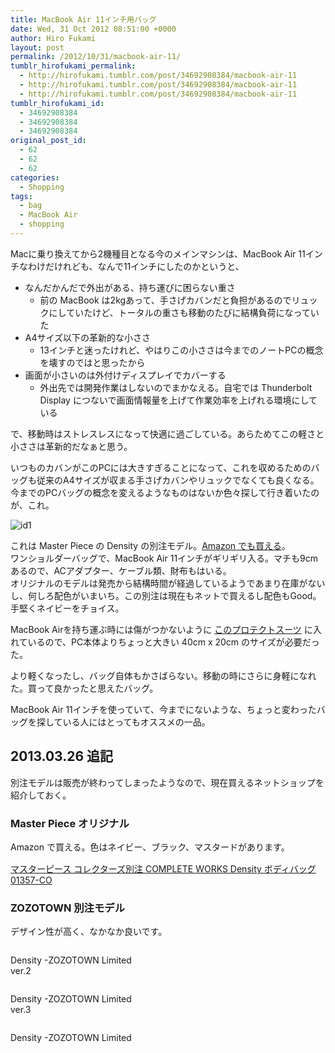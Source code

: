 ```yaml
---
title: MacBook Air 11インチ用バッグ
date: Wed, 31 Oct 2012 08:51:00 +0000
author: Hiro Fukami
layout: post
permalink: /2012/10/31/macbook-air-11/
tumblr_hirofukami_permalink:
  - http://hirofukami.tumblr.com/post/34692908384/macbook-air-11
  - http://hirofukami.tumblr.com/post/34692908384/macbook-air-11
  - http://hirofukami.tumblr.com/post/34692908384/macbook-air-11
tumblr_hirofukami_id:
  - 34692908384
  - 34692908384
  - 34692908384
original_post_id:
  - 62
  - 62
  - 62
categories:
  - Shopping
tags:
  - bag
  - MacBook Air
  - shopping
---
```

Macに乗り換えてから2機種目となる今のメインマシンは、MacBook Air 11インチなわけだけれども、なんで11インチにしたのかというと、

*   なんだかんだで外出がある、持ち運びに困らない重さ 
    *   前の MacBook は2kgあって、手さげカバンだと負担があるのでリュックにしていたけど、トータルの重さも移動のたびに結構負荷になっていた
*   A4サイズ以下の革新的な小ささ 
    *   13インチと迷ったけれど、やはりこの小ささは今までのノートPCの概念を壊すのではと思ったから
*   画面が小さいのは外付けディスプレイでカバーする 
    *   外出先では開発作業はしないのでまかなえる。自宅では Thunderbolt Display につないで画面情報量を上げて作業効率を上げれる環境にしている

で、移動時はストレスレスになって快適に過ごしている。あらためてこの軽さと小ささは革新的だなぁと思う。

いつものカバンがこのPCには大きすぎることになって、これを収めるためのバッグも従来のA4サイズが収まる手さげカバンやリュックでなくても良くなる。今までのPCバッグの概念を変えるようなものはないか色々探して行き着いたのが、これ。

<img alt="id1" src="http://imgc.zozo.jp/goodsimages/2627305/2627305_16_D.jpg?w=830" data-recalc-dims="1" />

これは Master Piece の Density の別注モデル。<a href="http://www.amazon.co.jp/gp/product/B009EKEB8Y/ref=as_li_ss_tl?ie=UTF8&camp=247&creative=7399&creativeASIN=B009EKEB8Y&linkCode=as2&tag=dsea-22" target="_blank">Amazon でも買える</a>。  
ワンショルダーバッグで、MacBook Air 11インチがギリギリ入る。マチも9cmあるので、ACアダプター、ケーブル類、財布もはいる。  
オリジナルのモデルは発売から結構時間が経過しているようであまり在庫がないし、何しろ配色がいまいち。この別注は現在もネットで買えるし配色もGood。手堅くネイビーをチョイス。

MacBook Airを持ち運ぶ時には傷がつかないように <a href="http://www.amazon.co.jp/gp/product/B004QZBAL8/ref=as_li_ss_tl?ie=UTF8&camp=247&creative=7399&creativeASIN=B004QZBAL8&linkCode=as2&tag=dsea-22" target="_blank">このプロテクトスーツ</a> に入れているので、PC本体よりちょっと大きい 40cm x 20cm のサイズが必要だった。

より軽くなったし、バッグ自体もかさばらない。移動の時にさらに身軽になれた。買って良かったと思えたバッグ。

MacBook Air 11インチを使っていて、今までにないような、ちょっと変わったバッグを探している人にはとってもオススメの一品。

## 2013.03.26 追記

別注モデルは販売が終わってしまったようなので、現在買えるネットショップを紹介しておく。

### Master Piece オリジナル

Amazon で買える。色はネイビー、ブラック、マスタードがあります。

[<img alt="" src="http://ws.assoc-amazon.jp/widgets/q?_encoding=UTF8&ASIN=B00A33FAKE&Format=_SL160_&ID=AsinImage&MarketPlace=JP&ServiceVersion=20070822&WS=1&tag=dsea-22" border="0" />][1]<img style="border:none!important;margin:0!important;" alt="" src="http://www.assoc-amazon.jp/e/ir?t=dsea-22&l=as2&o=9&a=B00A33FAKE" width="1" height="1" border="0" />  
[マスターピース コレクターズ別注 COMPLETE WORKS Density ボディバッグ 01357-CO][2]<img style="border:none!important;margin:0!important;" alt="" src="http://www.assoc-amazon.jp/e/ir?t=dsea-22&l=as2&o=9&a=B00A33FAKE" width="1" height="1" border="0" />

### ZOZOTOWN 別注モデル

デザイン性が高く、なかなか良いです。

<div class="wp-caption alignleft" style="width: 202px">
  <a href="http://zozo.jp/shop/zozobagandshoes/goods.html?gid=1604951&rid=1011" target="_blank"><img class="   " alt="" src="http://img5.zozo.jp/goodsimages/951/2604951/2604951_16_D_500.jpg?resize=192%2C230" data-recalc-dims="1" /></a><p class="wp-caption-text">
    Density -ZOZOTOWN Limited ver.2
  </p>
</div>

<div class="wp-caption alignleft" style="width: 202px">
  <a href="http://zozo.jp/shop/zozobagandshoes/goods.html?gid=1719817&rid=1011" target="_blank"><img class="   " alt="" src="http://img5.zozo.jp/goodsimages/817/2719817/2719817_B_0.2_500.jpg?resize=192%2C230" data-recalc-dims="1" /></a><p class="wp-caption-text">
    Density -ZOZOTOWN Limited ver.3
  </p>
</div>

<div class="wp-caption alignleft" style="width: 202px">
  <a href="http://zozo.jp/shop/zozobagandshoes/goods.html?gid=951260" target="_blank"><img class="  " alt="" src="http://img5.zozo.jp/goodsimages/260/1951260/1951260_B_01_500.jpg?resize=192%2C230" data-recalc-dims="1" /></a><p class="wp-caption-text">
    Density -ZOZOTOWN Limited
  </p>
</div>

 [1]: http://www.amazon.co.jp/gp/product/B00A33FAKE/ref=as_li_ss_il?ie=UTF8&camp=247&creative=7399&creativeASIN=B00A33FAKE&linkCode=as2&tag=dsea-22
 [2]: http://www.amazon.co.jp/gp/product/B00A33FAKE/ref=as_li_ss_tl?ie=UTF8&camp=247&creative=7399&creativeASIN=B00A33FAKE&linkCode=as2&tag=dsea-22